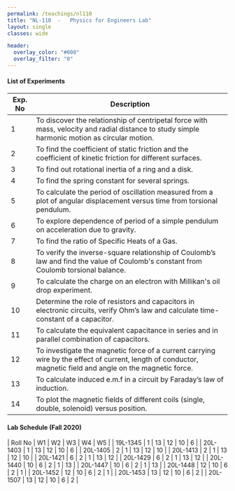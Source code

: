 ```yaml
---
permalink: /teachings/nl110
title: "NL-110  - 	Physics for Engineers Lab"
layout: single
classes: wide

header:
  overlay_color: "#000"
  overlay_filter: "0"
---
```


#### List of Experiments

|	Exp. No	|	Description |
|	-----------	|	-----------	|
| 1   |	To discover the relationship of centripetal force with mass, velocity and radial distance to study simple harmonic motion as circular motion. |
| 2	  | To find the coefficient of static friction and the coefficient of kinetic friction for different surfaces.|
| 3	  | To find out rotational inertia of a ring and a disk. |
| 4	  | To find the spring constant for several springs. |
| 5	  | To calculate the period of oscillation measured from a plot of angular displacement versus time from torsional pendulum. |
| 6	  | To explore dependence of period of a simple pendulum on acceleration due to gravity. |
| 7	  | To find the ratio of Specific Heats of a Gas. |
| 8	  | To verify the inverse-square relationship of Coulomb’s law and find the value of Coulomb's constant from Coulomb torsional balance. |
| 9	  | To calculate the charge on an electron with Millikan's oil drop experiment. |
| 10	| Determine the role of resistors and capacitors in electronic circuits, verify Ohm’s law and calculate time-constant of a capacitor. |
| 11	|To calculate the equivalent capacitance in series and in parallel combination of capacitors. |
| 12	|To investigate the magnetic force of a current carrying wire by the effect of current, length of conductor, magnetic field and angle on the magnetic force. |
| 13	|To calculate induced e.m.f in a circuit by Faraday’s law of induction. |
| 14	|To plot the magnetic fields of different coils (single, double, solenoid) versus position. |


#### Lab Schedule (Fall 2020)

|	Roll No	|	W1 | W2 | W3 | W4 | W5 |
|	19L-1345	|	1	|	13	|	12	|	10	|	6	|
|	20L-1403	|	1	|	13	|	12	|	10	|	6	|
|	20L-1405	|	2	|	1	|	13	|	12	|	10	|
|	20L-1413	|	2	|	1	|	13	|	12	|	10	|
|	20L-1421	|	6	|	2	|	1	|	13	|	12	|
|	20L-1429	|	6	|	2	|	1	|	13	|	12	|
|	20L-1440	|	10	|	6	|	2	|	1	|	13	|
|	20L-1447	|	10	|	6	|	2	|	1	|	13	|
|	20L-1448	|	12	|	10	|	6	|	2	|	1	|
|	20L-1452	|	12	|	10	|	6	|	2	|	1	|
|	20L-1453	|	13	|	12	|	10	|	6	|	2	|
|	20L-1507	|	13	|	12	|	10	|	6	|	2	|

